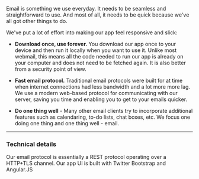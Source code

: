 Email is something we use everyday. It needs to be seamless and straightforward to use. And most of all, it needs to be quick because we've all got other things to do.

We've put a lot of effort into making our app feel responsive and slick:

* **Download once, use forever.** You download our app once to your device and then run it locally when you want to use it. Unlike most webmail, this means all the code needed to run our app is already on your computer and does not need to be fetched again. It is also better from a security point of view.

* **Fast email protocol.** Traditional email protocols were built for at time when internet connections had less bandwidth and a lot more more lag. We use a modern web-based protocol for communicating with our server, saving you time and enabling you to get to your emails quicker.

* **Do one thing well** - Many other email clients try to incorporate additional features such as calendaring, to-do lists, chat boxes, etc. We focus one doing one thing and one thing well - email.

---

### Technical details

Our email protocol is essentially a REST protocol operating over a HTTP+TLS channel. Our app UI is built with Twitter Bootstrap and Angular.JS